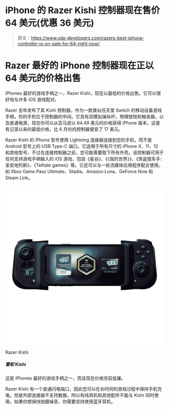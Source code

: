# iPhone 的 Razer Kishi 控制器现在售价 64 美元(优惠 36 美元)

> 原文：<https://www.xda-developers.com/razers-best-iphone-controller-is-on-sale-for-64-right-now/>

# Razer 最好的 iPhone 控制器现在正以 64 美元的价格出售

iPhones 最好的游戏手柄之一，Razer Kishi，现在以最低的价格出售。它可以很好地与许多 iOS 游戏配对。

Razer 去年发布了其 Kishi 控制器，作为一款类似任天堂 Switch 的移动设备游戏手柄，你的手机位于控制器的中间。它具有双模拟操纵杆，物理按钮和触发器，以及直通电源，现在你可以从亚马逊以 64.49 美元的价格获得 iPhone 版本。这是有记录以来的最低价格，比 6 月份的控制器便宜了 17 美元。

Razer Kishi 的 iPhone 型号使用 Lightning 连接器连接到您的手机，而不是 Android 型号上的 USB Type-C 端口。它适用于所有尺寸的 iPhone X、11、12 和其他型号，不过在连接控制器之前，您可能需要取下所有外壳。该控制器可用于任何支持游戏手柄输入的 iOS 游戏，包括《星谷》、《《我的世界》》、《侠盗猎车手:圣安地列斯》、《Telltale games》等。它还可以与一些流媒体应用程序配合使用，如 Xbox Game Pass Ultimate、Stadia、Amazon Luna、GeForce Now 和 Steam Link。

 <picture>![This is one of the best gamepads for iPhones, and it's at an all-time low price right now.](img/f15131f52a094b54908174dae448f035.png)</picture> 

Razer Kishi

##### 雷蛇 Kishi

这是 iPhones 最好的游戏手柄之一，而且现在价格空前低廉。

Razer Kishi 有一个直通闪电端口，因此您可以在长时间的游戏过程中保持手机充电。但是外部连接器不支持数据，所以有线耳机和其他配件不能与 Kishi 同时使用。如果你想保持拍摄噪音，你需要坚持使用蓝牙耳机。